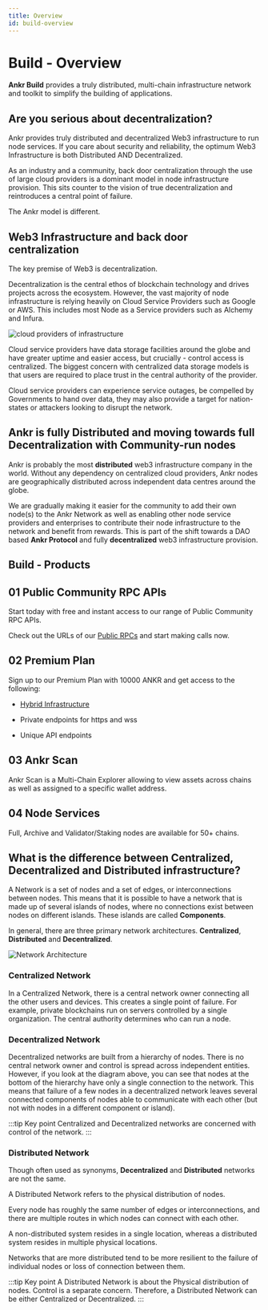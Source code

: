 ```yaml
---
title: Overview
id: build-overview
---
```


# Build - Overview

**Ankr Build** provides a truly distributed, multi-chain infrastructure network and toolkit to simplify the building of applications.

## Are you serious about decentralization?

Ankr provides truly distributed and decentralized Web3 infrastructure to run node services. If you care about security and reliability, the optimum Web3 Infrastructure is both Distributed AND Decentralized.

As an industry and a community, back door centralization through the use of large cloud providers is a dominant model in node infrastructure provision. This sits counter to the vision of true decentralization and reintroduces a central point of failure. 

The Ankr model is different. 

## Web3 Infrastructure and back door centralization 

The key premise of Web3 is decentralization. 

Decentralization is the central ethos of blockchain technology and drives projects across the ecosystem.
However, the vast majority of node infrastructure is relying heavily on Cloud Service Providers such as Google or AWS. This includes most Node as a Service providers such as Alchemy and Infura. 

![cloud providers of infrastructure](@site/static/img/cloud-hosting-ethereum.png)

Cloud service providers have data storage facilities around the globe and have greater uptime and easier access, but crucially - control access is centralized. The biggest concern with centralized data storage models is that users are required to place trust in the central authority of the provider.

Cloud service providers can experience service outages, be compelled by Governments to hand over data, they may also provide a target for nation-states or attackers looking to disrupt the network. 

## Ankr is fully Distributed and moving towards full Decentralization with Community-run nodes 

Ankr is probably the most **distributed** web3 infrastructure company in the world. Without any dependency on centralized cloud providers, Ankr nodes are geographically distributed across independent data centres around the globe. 

We are gradually making it easier for the community to add their own node(s) to the Ankr Network as well as enabling other node service providers and enterprises to contribute their node infrastructure to the network and benefit from rewards. This is part of the shift towards a DAO based **Ankr Protocol** and fully **decentralized** web3 infrastructure provision. 

## Build - Products

## 01 Public Community RPC APIs

Start today with free and instant access to our range of Public Community RPC APIs. 

Check out the URLs of our [Public RPCs](https://www.ankr.com/protocol/public/) and start making calls now. 


## 02 Premium Plan 

Sign up to our Premium Plan with 10000 ANKR and get access to the following:

- [Hybrid Infrastructure](../v2/hybrid-infra)

- Private endpoints for https and wss

- Unique API endpoints 


## 03 Ankr Scan

Ankr Scan is a Multi-Chain Explorer allowing to view assets across chains as well as assigned to a specific wallet address.  

## 04 Node Services 

Full, Archive and Validator/Staking nodes are available for 50+ chains. 

## What is the difference between Centralized, Decentralized and Distributed infrastructure?

A Network is a set of nodes and a set of edges, or interconnections between nodes. This means that it is possible to have a network that is made up of several islands of nodes, where no connections exist between nodes on different islands. These islands are called **Components**.

In general, there are three primary network architectures. **Centralized**, **Distributed** and **Decentralized**.


![Network Architecture](@site/static/img/network-types.png)


### Centralized Network
In a Centralized Network, there is a central network owner connecting all the other users and devices. This creates a single point of failure. For example, private blockchains run on servers controlled by a single organization. The central authority determines who can run a node. 

### Decentralized Network
Decentralized networks are built from a hierarchy of nodes. There is no central network owner and control is spread across independent entities. However, if you look at the diagram above, you can see that nodes at the bottom of the hierarchy have only a single connection to the network. This means that failure of a few nodes in a decentralized network leaves several connected components of nodes able to communicate with each other (but not with nodes in a different component or island).  

:::tip Key point
Centralized and Decentralized networks are concerned with control of the network. 
:::

### Distributed Network
Though often used as synonyms, **Decentralized** and **Distributed** networks are not the same. 

A Distributed Network refers to the physical distribution of nodes. 

Every node has roughly the same number of edges or interconnections, and there are multiple routes in which nodes can connect with each other. 

A non-distributed system resides in a single location, whereas a distributed system resides in multiple physical locations. 

Networks that are more distributed tend to be more resilient to the failure of individual nodes or loss of connection between them. 

:::tip Key point
A Distributed Network is about the Physical distribution of nodes. Control is a separate concern. Therefore, a Distributed Network can be either Centralized or Decentralized. 
:::




